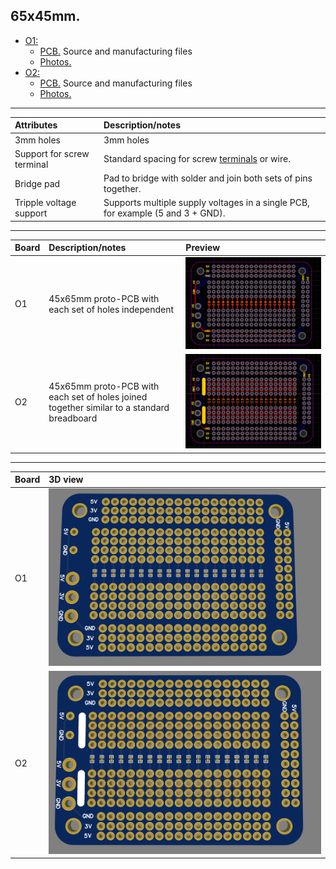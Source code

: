 ## 65x45mm.

* [O1:](https://github.com/Mathiaszmrga/ProtoPCBs/tree/main/65x45/O1)
  * [PCB.](https://github.com/Mathiaszmrga/ProtoPCBs/tree/main/65x45/O1/PCB)
Source and manufacturing files
  * [Photos.](https://github.com/Mathiaszmrga/ProtoPCBs/tree/main/65x45/O1/Photos)
* [O2:](https://github.com/Mathiaszmrga/ProtoPCBs/tree/main/65x45/O1)
  * [PCB.](https://github.com/Mathiaszmrga/ProtoPCBs/tree/main/65x45/O2/PCB)
Source and manufacturing files
  * [Photos.](https://github.com/Mathiaszmrga/ProtoPCBs/tree/main/65x45/O2/Photos)

___

|	Attributes	|	Description/notes	|
|:--|:--|
|	3mm holes|	3mm holes	|
|	Support for screw terminal	|	Standard spacing for screw [terminals](https://lcsc.com/product-detail/Screw-terminal_Ningbo-Kangnex-Elec-WJ126V-5-0-3P_C8401.html) or wire.|
|	Bridge pad|	Pad to bridge with solder and join both sets of pins together.|
|	Tripple voltage support|	Supports multiple supply voltages in a single PCB, for example (5 and 3 + GND).|

___

Board| Description/notes | Preview
|:--|:--|:--|
O1| 45x65mm proto-PCB with each set of holes independent | ![64x46 O1](O1/Photos/65X45_O1.PNG)
O2| 45x65mm proto-PCB with each set of holes joined together similar to a standard breadboard| ![64x46 O2](O2/Photos/65X45_O2.PNG)

___

| Board | 3D view |
|:--|:--|
| O1 |  ![64x46 O1](O1/Photos/65X45_O1_3D.PNG)|
| O2 |  ![64x46 O2](O2/Photos/65X45_O2_3D.PNG)|
